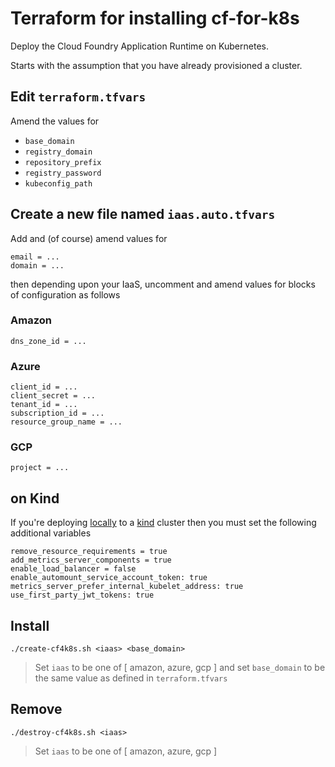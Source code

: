 # Terraform for installing cf-for-k8s

Deploy the Cloud Foundry Application Runtime on Kubernetes.

Starts with the assumption that you have already provisioned a cluster.

## Edit `terraform.tfvars`

Amend the values for

* `base_domain`
* `registry_domain`
* `repository_prefix`
* `registry_password`
* `kubeconfig_path`

## Create a new file named `iaas.auto.tfvars`

Add and (of course) amend values for

```
email = ...
domain = ...
```

then depending upon your IaaS, uncomment and amend values for blocks of configuration as follows

### Amazon

```
dns_zone_id = ...
```

### Azure

```
client_id = ...
client_secret = ...
tenant_id = ...
subscription_id = ...
resource_group_name = ...
```

### GCP

```
project = ...
```

## on Kind

If you're deploying [locally](https://github.com/cloudfoundry/cf-for-k8s/blob/master/docs/deploy-local.md#deploying-cf-for-k8s-locally) to a [kind](https://kind.sigs.k8s.io/docs/user/quick-start/) cluster then you must set the following additional variables

```
remove_resource_requirements = true
add_metrics_server_components = true
enable_load_balancer = false
enable_automount_service_account_token: true
metrics_server_prefer_internal_kubelet_address: true
use_first_party_jwt_tokens: true
```

## Install

```
./create-cf4k8s.sh <iaas> <base_domain>
```
> Set `iaas` to be one of [ amazon, azure, gcp ] and set `base_domain` to be the same value as defined in `terraform.tfvars`


## Remove

```
./destroy-cf4k8s.sh <iaas>
```
> Set `iaas` to be one of [ amazon, azure, gcp ]